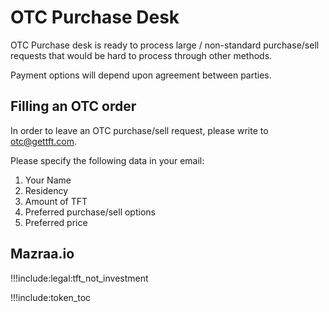 # OTC Purchase Desk

OTC Purchase desk is ready to process large / non-standard purchase/sell requests that would be hard to process through other methods. 

Payment options will depend upon agreement between parties.

## Filling an OTC order

In order to leave an OTC purchase/sell request, please write to otc@gettft.com. 

Please specify the following data in your email:

1. Your Name
2. Residency
3. Amount of TFT
4. Preferred purchase/sell options
5. Preferred price

## Mazraa.io

!!!include:legal:tft_not_investment

!!!include:token_toc
